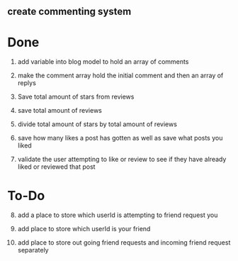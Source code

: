 ## create commenting system
  # Done #
  1. add variable into blog model to hold an array of comments

  2. make the comment array hold the initial comment and then an array of replys
  
  3. Save total amount of stars from reviews

  4. save total amount of reviews

  5. divide total amount of stars by total amount of reviews

  6. save how many likes a post has gotten as well as save what posts you liked

  7. validate the user attempting to like or review to see if they have already liked or reviewed that post

  # To-Do #
  8. add a place to store which userId is attempting to friend request you

  9. add place to store which userId is your friend

  10. add place to store out going friend requests and incoming friend request separately